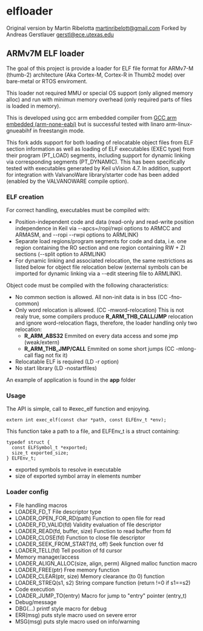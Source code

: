 # elfloader

Original version by Martin Ribelotta <martinribelott@gmail.com>
Forked by Andreas Gerstlauer <gerstl@ece.utexas.edu>

## ARMv7M ELF loader

The goal of this project is provide a loader for ELF file format for ARMv7-M
(thumb-2) architecture (Aka Cortex-M, Cortex-R in Thumb2 mode) over bare-metal
or RTOS enviroment.

This loader not required MMU or special OS support (only aligned memory alloc)
and run with minimun memory overhead (only required parts of files is loaded in
memory).

This is developed using gcc arm embedded compiler from [GCC arm embedded
(arm-none-eabi)](https://launchpad.net/gcc-arm-embedded) but is successful
tested with linaro arm-linux-gnueabihf in freestangin mode. 

This fork adds support for both loading of relocatable object files from ELF
section information as well as loading of ELF executables (EXEC type) from
their program (PT_LOAD) segments, including support for dynamic linking via
corresponding segments (PT_DYNAMIC). This has been specifically tested with
executables generated by Keil uVision 4.7. In addition, support for
integration with ValvanoWare library/starter code has been added (enabled by
the VALVANOWARE compile option).

### ELF creation

For correct handling, executables must be compiled with:

* Position-independent code and data (read-only and read-write position
  independence in Keil via --apcs=/ropi/rwpi options to ARMCC and ARMASM,
  and --ropi --rwpi options to ARMLINK)
* Separate load regions/program segments for code and data, i.e. one region
  containing the RO section and one region containing RW + ZI sections
  (--split option to ARMLINK)
* For dynamic linking and associated relocation, the same restrictions as
  listed below for object file relocation below (external symbols can be
  imported for dynamic linking via a --edit steering file to ARMLINK). 

Object code must be compiled with the following characteristics:

* No common section is allowed. All non-init data is in bss (CC -fno-common)
* Only word relocation is allowed. (CC -mword-relocation) This is not realy
  true, some compilers produce __R\_ARM\_THB\_CALL/JMP__ relocation and ignore
  word-relocation flags, therefore, the loader handling only two relocation:
   * __R\_ARM\_ABS32__ Emmited on every data access and some jmp (weak/extern)
   * __R\_ARM\_THB\_JMP/CALL__ Emmited on some short jumps (CC -mlong-call flag
     not fix it)
* Relocatable ELF is required (LD -r option)
* No start library (LD -nostartfiles)

An example of application is found in the __app__ folder

### Usage

The API is simple, call to #exec_elf function and enjoying.

    extern int exec_elf(const char *path, const ELFEnv_t *env);

This function take a path to a file, and ELFEnv_t is a struct containing:

	typedef struct {
	  const ELFSymbol_t *exported;
	  size_t exported_size;
	} ELFEnv_t;

 - exported symbols to resolve in executable
 - size of exported symbol array in elements number

### Loader config
 - File handling macros
  - LOADER_FD_T File descriptor type
  - LOADER_OPEN_FOR_RD(path) Function to open file for read
  - LOADER_FD_VALID(fd) Validity evaluation of file descriptor
  - LOADER_READ(fd, buffer, size) Function to read buffer from fd
  - LOADER_CLOSE(fd) Function to close file descriptor
  - LOADER_SEEK_FROM_START(fd, off) Seek function over fd
  - LOADER_TELL(fd) Tell position of fd cursor
 - Memory manager/access
  - LOADER_ALIGN_ALLOC(size, align, perm) Aligned malloc function macro
  - LOADER_FREE(ptr) Free memory function
  - LOADER_CLEAR(ptr, size) Memory clearance (to 0) function
  - LOADER_STREQ(s1, s2) String compare function (return !=0 if s1==s2)
 - Code execution
  - LOADER_JUMP_TO(entry) Macro for jump to "entry" pointer (entry_t)
 - Debug/message
  - DBG(...) printf style macro for debug
  - ERR(msg) puts style macro used on severe error
  - MSG(msg) puts style macro used on info/warning
